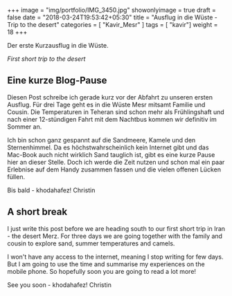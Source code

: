 +++
image = "img/portfolio/IMG_3450.jpg"
showonlyimage = true
draft = false
date = "2018-03-24T19:53:42+05:30"
title = "Ausflug in die Wüste - Trip to the desert"
categories = [ "Kavir_Mesr" ]
tags = [ "kavir"]
weight = 18
+++

Der erste Kurzausflug in die Wüste. 

*First short trip to the desert*
<!--more-->

## Eine kurze Blog-Pause

Diesen Post schreibe ich gerade kurz vor der Abfahrt zu unseren ersten Ausflug. Für drei Tage geht es in die Wüste Mesr mitsamt Familie und Cousin. Die Temperaturen in Teheran sind schon mehr als Frühlingshaft und nach einer 12-stündigen Fahrt mit dem Nachtbus kommen wir definitiv im Sommer an. 

Ich bin schon ganz gespannt auf die Sandmeere, Kamele und den Sternenhimmel. Da es höchstwahrscheinlich kein Internet gibt und das Mac-Book auch nicht wirklich Sand tauglich ist, gibt es eine kurze Pause hier an dieser Stelle. Doch ich werde die Zeit nutzen und schon mal ein paar Erlebnise auf dem Handy zusammen fassen und die vielen offenen Lücken füllen.

Bis bald - khodahafez!
Christin

## A short break

I just write this post before we are heading south to our first short trip in Iran - the desert Merz. For three days we are going together with the family and cousin to explore sand, summer temperatures and camels.

I won't have any access to the internet, meaning I stop writing for few days. But I am going to use the time and summarise my experiences on the mobile phone. So hopefully soon you are going to read a lot more!

See you soon - khodahafez!
Christin